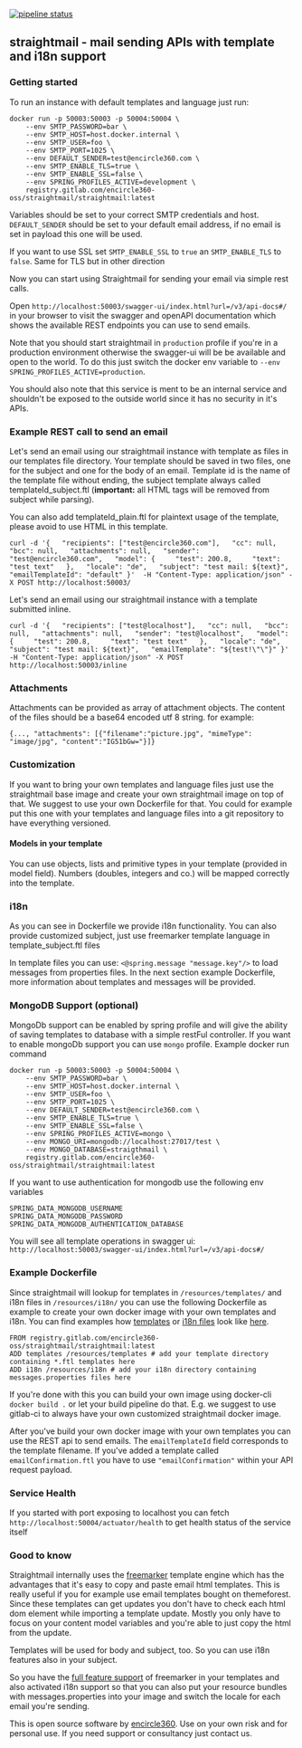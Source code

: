 [![pipeline status](https://gitlab.com/encircle360-oss/straightmail/straightmail/badges/master/pipeline.svg)](https://gitlab.com/encircle360-oss/straightmail/straightmail/commits/master)

## straightmail - mail sending APIs with template and i18n support

### Getting started
To run an instance with default templates and language just run:
```
docker run -p 50003:50003 -p 50004:50004 \
    --env SMTP_PASSWORD=bar \
    --env SMTP_HOST=host.docker.internal \
    --env SMTP_USER=foo \
    --env SMTP_PORT=1025 \
    --env DEFAULT_SENDER=test@encircle360.com \
    --env SMTP_ENABLE_TLS=true \
    --env SMTP_ENABLE_SSL=false \
    --env SPRING_PROFILES_ACTIVE=development \
    registry.gitlab.com/encircle360-oss/straightmail/straightmail:latest
```
Variables should be set to your correct SMTP credentials and host. `DEFAULT_SENDER` should be set to your default email address, if no email is set in payload this one will be used.

If you want to use SSL set `SMTP_ENABLE_SSL` to `true` an `SMTP_ENABLE_TLS` to `false`. Same for TLS but in other direction

Now you can start using Straightmail for sending your email via simple rest calls.

Open `http://localhost:50003/swagger-ui/index.html?url=/v3/api-docs#/` in your browser to visit the swagger and openAPI documentation which shows the available REST endpoints you can use to send emails.

Note that you should start straightmail in `production` profile if you're in a production environment otherwise the swagger-ui will be be available and open to the world.
To do this just switch the docker env variable to `--env SPRING_PROFILES_ACTIVE=production`.

You should also note that this service is ment to be an internal service and shouldn't be exposed to the outside world since it has no security in it's APIs.

### Example REST call to send an email
Let's send an email using our straightmail instance with template as files in our templates file directory. 
Your template should be saved in two files, one for the subject and one for
the body of an email. Template id is the name of the template file without ending, the subject template always 
called templateId_subject.ftl (**important:** all HTML tags will be removed from subject while parsing).

You can also add templateId_plain.ftl for plaintext usage of the template, please avoid to use HTML in this template. 
```
curl -d '{   "recipients": ["test@encircle360.com"],   "cc": null,   "bcc": null,   "attachments": null,   "sender": "test@encircle360.com",   "model": {     "test": 200.8,     "text": "test text"   },   "locale": "de",   "subject": "test mail: ${text}",   "emailTemplateId": "default" }'  -H "Content-Type: application/json" -X POST http://localhost:50003/
```

Let's send an email using our straightmail instance with a template submitted inline.
```
curl -d '{   "recipients": ["test@localhost"],   "cc": null,   "bcc": null,   "attachments": null,   "sender": "test@localhost",   "model": {     "test": 200.8,     "text": "test text"   },   "locale": "de",   "subject": "test mail: ${text}",   "emailTemplate": "${test!\"\"}" }' -H "Content-Type: application/json" -X POST http://localhost:50003/inline
```

### Attachments
Attachments can be provided as array of attachment objects. The content of the files should be a base64 encoded utf 8 string. for example:

```
{..., "attachments": [{"filename":"picture.jpg", "mimeType": "image/jpg", "content":"IG51bGw="}]}
```

### Customization
If you want to bring your own templates and language files just use the straightmail base image and create your own straightmail image on top of that.
We suggest to use your own Dockerfile for that. You could for example put this one with your templates and language files into a git repository to have everything versioned.

#### Models in your template

You can use objects, lists and primitive types in your template (provided in model field). Numbers (doubles, integers and co.) will be mapped correctly into the template.  

### i18n

As you can see in Dockerfile we provide i18n functionality. You can also provide customized subject, just use freemarker template language in template_subject.ftl files 

In template files you can use:
```<@spring.message "message.key"/>``` to load messages from properties files. In the next section example Dockerfile, more information about templates and messages will be provided. 

### MongoDB Support (optional)

MongoDb support can be enabled by spring profile and will give the ability of saving templates to database with a simple restFul controller. If you want to enable mongoDb support you can use ```mongo``` profile. Example docker run command

```
docker run -p 50003:50003 -p 50004:50004 \
    --env SMTP_PASSWORD=bar \
    --env SMTP_HOST=host.docker.internal \
    --env SMTP_USER=foo \
    --env SMTP_PORT=1025 \
    --env DEFAULT_SENDER=test@encircle360.com \
    --env SMTP_ENABLE_TLS=true \
    --env SMTP_ENABLE_SSL=false \
    --env SPRING_PROFILES_ACTIVE=mongo \
    --env MONGO_URI=mongodb://localhost:27017/test \
    --env MONGO_DATABASE=straigthmail \
    registry.gitlab.com/encircle360-oss/straightmail/straightmail:latest
```

If you want to use authentication for mongodb use the following env variables 

```
SPRING_DATA_MONGODB_USERNAME
SPRING_DATA_MONGODB_PASSWORD
SPRING_DATA_MONGODB_AUTHENTICATION_DATABASE
```

You will see all template operations in swagger ui:
`http://localhost:50003/swagger-ui/index.html?url=/v3/api-docs#/`


### Example Dockerfile

Since straightmail will lookup for templates in `/resources/templates/` and i18n files in `/resources/i18n/` you can use the following Dockerfile as example to create your own docker image with your own templates and i18n.
You can find examples how [templates](src/main/resources/templates) or [i18n files](src/main/resources/i18n) look like [here](src/main/resources).
```
FROM registry.gitlab.com/encircle360-oss/straightmail/straightmail:latest
ADD templates /resources/templates # add your template directory containing *.ftl templates here
ADD i18n /resources/i18n # add your i18n directory containing messages.properties files here
```

If you're done with this you can build your own image using docker-cli `docker build .` or let your build pipeline do that.
E.g. we suggest to use gitlab-ci to always have your own customized straightmail docker image.

After you've build your own docker image with your own templates you can use the REST api to send emails.
The `emailTemplateId` field corresponds to the template filename. If you've added a template called `emailConfirmation.ftl` you have to use 
`"emailConfirmation"`
within your API request payload.

### Service Health

If you started with port exposing to localhost you can fetch `http://localhost:50004/actuator/health` to get health status of the service itself 

### Good to know 
Straightmail internally uses the [freemarker](https://freemarker.apache.org/) template engine which has the advantages that it's easy to copy and paste email html templates.
This is really useful if you for example use email templates bought on themeforest. Since these templates can get updates you don't have to check each html dom element while importing a template update.
Mostly you only have to focus on your content model variables and you're able to just copy the html from the update. 

Templates will be used for body and subject, too. So you can use i18n features also in your subject. 

So you have the [full feature support](https://freemarker.apache.org/docs/ref.html) of freemarker in your templates and also activated i18n support so that you can also put your resource bundles with messages.properties into your image and switch the locale for each email you're sending.

This is open source software by [encircle360](https://encircle360.com).
Use on your own risk and for personal use. If you need support or consultancy just contact us.
